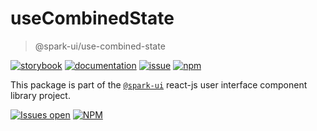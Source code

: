 # useCombinedState
> @spark-ui/use-combined-state

[![storybook](https://img.shields.io/badge/storybook-black?logo=storybook)](https://sparkui.vercel.app/?path=/docs/hooks-usecombinedstate--docs)
[![documentation](https://img.shields.io/badge/documentation-black?logo=googledocs)](https://sparkui-adv.vercel.app/docs/hooks/useCombinedState)
[![issue](https://img.shields.io/badge/report%20a%20bug-black?logo=openbugbounty&logoColor=red)](https://github.com/adevinta/spark/issues/new?&projects=4&template=bug-report.yml&assignees=&labels=hook,use-combined-state)
[![npm](https://img.shields.io/npm/dt/%40spark-ui/use-combined-state?logo=npm&labelColor=black)](https://www.npmjs.com/package/@spark-ui/use-combined-state)


This package is part of the [`@spark-ui`](https://github.com/adevinta/spark) react-js user interface component library project.

[![Issues open](https://img.shields.io/github/issues-search/adevinta/spark?query=is%3Aopen%20label%3Ahook%20label%3Ause-combined-state&logo=openbugbounty&logoColor=red&label=issues%20open&color=red)](https://github.com/adevinta/spark/issues?q=is%3Aopen+label%3Ahook+label%3Ause-combined-state)
[![NPM](https://img.shields.io/npm/l/%40spark-ui%2Fuse-combined-state)](https://github.com/adevinta/spark/blob/main/packages/hooks/use-combined-state/LICENSE.md)
